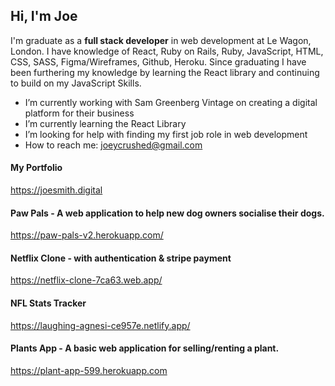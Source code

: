 ## Hi, I'm Joe

I'm graduate as a **full stack developer** in web development at Le Wagon, London. I have knowledge of React, Ruby on Rails, Ruby, JavaScript, HTML, CSS, SASS, Figma/Wireframes, Github, Heroku. Since graduating I have been furthering my knowledge by learning the React library and continuing to build on my JavaScript Skills.

- I’m currently working with Sam Greenberg Vintage on creating a digital platform for their business
- I’m currently learning the React Library
- I’m looking for help with finding my first job role in web development
- How to reach me: joeycrushed@gmail.com

#### My Portfolio
https://joesmith.digital

#### Paw Pals - A web application to help new dog owners socialise their dogs.
https://paw-pals-v2.herokuapp.com/

#### Netflix Clone - with authentication & stripe payment
https://netflix-clone-7ca63.web.app/

#### NFL Stats Tracker
https://laughing-agnesi-ce957e.netlify.app/

#### Plants App - A basic web application for selling/renting a plant.
https://plant-app-599.herokuapp.com
